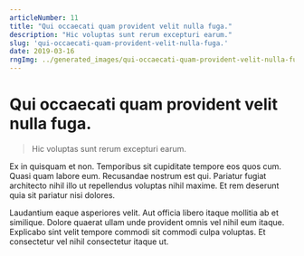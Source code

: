 ```yaml
---
articleNumber: 11
title: "Qui occaecati quam provident velit nulla fuga."
description: "Hic voluptas sunt rerum excepturi earum."
slug: 'qui-occaecati-quam-provident-velit-nulla-fuga.'
date: 2019-03-16
rngImg: ../generated_images/qui-occaecati-quam-provident-velit-nulla-fuga..jpg
---
```


# Qui occaecati quam provident velit nulla fuga.

> Hic voluptas sunt rerum excepturi earum.

Ex in quisquam et non. Temporibus sit cupiditate tempore eos quos cum. Quasi quam labore eum. Recusandae nostrum est qui. Pariatur fugiat architecto nihil illo ut repellendus voluptas nihil maxime. Et rem deserunt quia sit pariatur nisi dolores.
 Laudantium eaque asperiores velit. Aut officia libero itaque mollitia ab et similique. Dolore quaerat ullam unde provident omnis vel nihil eum itaque. Explicabo sint velit tempore commodi sit commodi culpa voluptas. Et consectetur vel nihil consectetur itaque ut.
